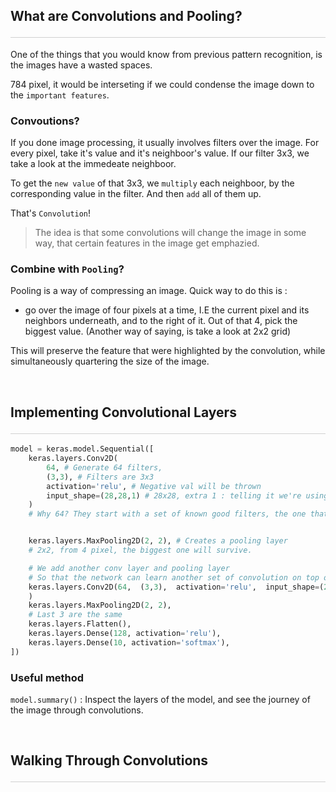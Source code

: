 <style>hr{opacity: 20%; height: 1px!important; margin-bottom:0px!important</style>

## What are Convolutions and Pooling? <hr/>
One of the things that you would know from previous pattern recognition, is the images have a wasted spaces. 

784 pixel, it would be interseting if we could condense the image down to the `important features`.

### Convoutions? 
If you done image processing, it usually involves filters over the image. For every pixel, take it's value and it's neighboor's value. If our filter 3x3, we take a look at the immedeate neighboor.

To get the `new value` of that 3x3, we `multiply` each neighboor, by the corresponding value in the filter. And then `add` all of them up.

That's `Convolution`!

> The idea is that some convolutions will change the image in some way, that certain features in the image get emphazied.

### Combine with `Pooling`?
Pooling is a way of compressing an image. Quick way to do this is : 
- go over the image of four pixels at a time, I.E the current pixel and its neighbors underneath, and to the right of it. Out of that 4, pick the biggest value. (Another way of saying, is take a look at 2x2 grid)

This will preserve the feature that were highlighted by the convolution, while simultaneously quartering the size of the image.

<br>

## Implementing Convolutional Layers <hr>
```python
model = keras.model.Sequential([
    keras.layers.Conv2D(
        64, # Generate 64 filters, 
        (3,3), # Filters are 3x3
        activation='relu', # Negative val will be thrown
        input_shape=(28,28,1) # 28x28, extra 1 : telling it we're using a single byte for color depth
    )
    # Why 64? They start with a set of known good filters, the one that work from that set, are learned over time.


    keras.layers.MaxPooling2D(2, 2), # Creates a pooling layer
    # 2x2, from 4 pixel, the biggest one will survive.

    # We add another conv layer and pooling layer
    # So that the network can learn another set of convolution on top of the existing one. and pool it again to reduce the size.
    keras.layers.Conv2D(64,  (3,3),  activation='relu',  input_shape=(28,28,1)
    )
    keras.layers.MaxPooling2D(2, 2),
    # Last 3 are the same
    keras.layers.Flatten(),
    keras.layers.Dense(128, activation='relu'),
    keras.layers.Dense(10, activation='softmax'),
])
```

### Useful method
`model.summary()` : Inspect the layers of the model, and see the journey of the image through convolutions. 

<br>

## Walking Through Convolutions <hr>
